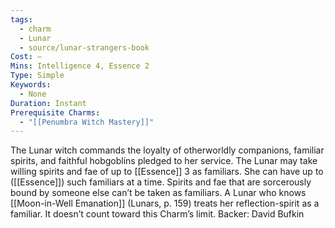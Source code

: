 ```yaml
---
tags:
  - charm
  - Lunar
  - source/lunar-strangers-book
Cost: —
Mins: Intelligence 4, Essence 2
Type: Simple
Keywords:
  - None
Duration: Instant
Prerequisite Charms:
  - "[[Penumbra Witch Mastery]]"
---
```

The Lunar witch commands the loyalty of otherworldly companions, familiar spirits, and faithful hobgoblins pledged to her service.
The Lunar may take willing spirits and fae of up to [[Essence]] 3 as familiars. She can have up to ([[Essence]]) such familiars at a time. Spirits and fae that are sorcerously bound by someone else can’t be taken as familiars.
A Lunar who knows [[Moon-in-Well Emanation]] (Lunars, p. 159) treats her reflection-spirit as a familiar. It doesn’t count toward this Charm’s limit.
Backer: David Bufkin